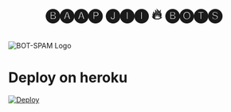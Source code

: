 <p align="center">
  <h1 align="center">
    <b>🅑🅐🅐🅟 🅙🅘🅘 🔥 🅑🅞🅣🅢</b>
  </h1>
  <br>
  <img src="https://telegra.ph/file/8ae588bb94ce114a044c3.jpg" alt="BOT-SPAM Logo">
</p>

# Deploy on heroku
[![Deploy](https://www.herokucdn.com/deploy/button.svg)](https://heroku.com/deploy?template=https://github.com/Darupary/BJBSbot)
